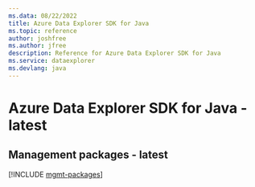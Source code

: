 ```yaml
---
ms.data: 08/22/2022
title: Azure Data Explorer SDK for Java
ms.topic: reference
author: joshfree
ms.author: jfree
description: Reference for Azure Data Explorer SDK for Java
ms.service: dataexplorer
ms.devlang: java
---
```

# Azure Data Explorer SDK for Java - latest

## Management packages - latest
[!INCLUDE [mgmt-packages](data-explorer-mgmt-index.md)]
